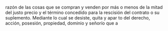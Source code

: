 razón de las cosas que se compran y venden por más o menos de la mitad del justo precio y el término concedido para la rescisión del contrato o su suplemento. Mediante lo cual se desiste, quita y apar to del derecho, acción, posesión, propiedad, dominio y señorío que a